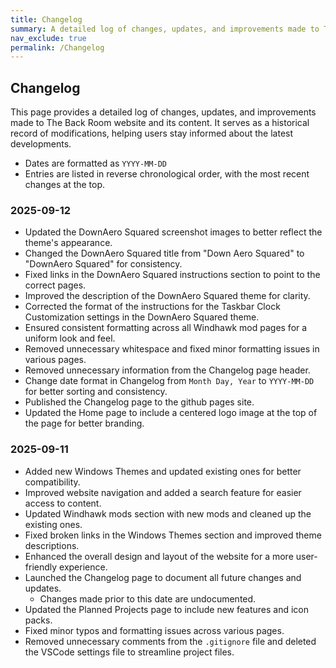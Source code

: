 ```yaml
---
title: Changelog
summary: A detailed log of changes, updates, and improvements made to The Back Room website and its content.
nav_exclude: true
permalink: /Changelog
---
```


## Changelog
This page provides a detailed log of changes, updates, and improvements made to The Back Room website and its content. It serves as a historical record of modifications, helping users stay informed about the latest developments.

- Dates are formatted as `YYYY-MM-DD`
- Entries are listed in reverse chronological order, with the most recent changes at the top.

### 2025-09-12

- Updated the DownAero Squared screenshot images to better reflect the theme's appearance.
- Changed the DownAero Squared title from "Down Aero Squared" to "DownAero Squared" for consistency.
- Fixed links in the DownAero Squared instructions section to point to the correct pages.
- Improved the description of the DownAero Squared theme for clarity.
- Corrected the format of the instructions for the Taskbar Clock Customization settings in the DownAero Squared theme.
- Ensured consistent formatting across all Windhawk mod pages for a uniform look and feel.
- Removed unnecessary whitespace and fixed minor formatting issues in various pages.
- Removed unnecessary information from the Changelog page header.
- Change date format in Changelog from `Month Day, Year` to `YYYY-MM-DD` for better sorting and consistency.
- Published the Changelog page to the github pages site.
- Updated the Home page to include a centered logo image at the top of the page for better branding.

### 2025-09-11

- Added new Windows Themes and updated existing ones for better compatibility.
- Improved website navigation and added a search feature for easier access to content.
- Updated Windhawk mods section with new mods and cleaned up the existing ones.
- Fixed broken links in the Windows Themes section and improved theme descriptions.
- Enhanced the overall design and layout of the website for a more user-friendly experience.
- Launched the Changelog page to document all future changes and updates.
    - Changes made prior to this date are undocumented.
- Updated the Planned Projects page to include new features and icon packs.
- Fixed minor typos and formatting issues across various pages.
- Removed unnecessary comments from the `.gitignore` file and deleted the VSCode settings file to streamline project files.
